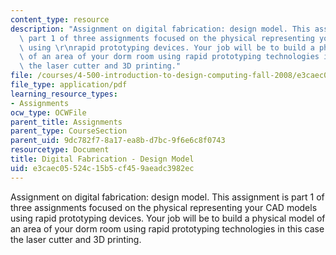```yaml
---
content_type: resource
description: "Assignment on digital fabrication: design model. This assignment is\
  \ part 1 of three assignments focused on the physical representing your CAD models\
  \ using \r\nrapid prototyping devices. Your job will be to build a physical model\
  \ of an area of your dorm room using rapid prototyping technologies in this case\
  \ the laser cutter and 3D printing."
file: /courses/4-500-introduction-to-design-computing-fall-2008/e3caec05524c15b5cf459aeadc3982ec_assn7.pdf
file_type: application/pdf
learning_resource_types:
- Assignments
ocw_type: OCWFile
parent_title: Assignments
parent_type: CourseSection
parent_uid: 9dc782f7-8a17-ea8b-d7bc-9f6e6c8f0743
resourcetype: Document
title: Digital Fabrication - Design Model
uid: e3caec05-524c-15b5-cf45-9aeadc3982ec
---
```

Assignment on digital fabrication: design model. This assignment is part 1 of three assignments focused on the physical representing your CAD models using 
rapid prototyping devices. Your job will be to build a physical model of an area of your dorm room using rapid prototyping technologies in this case the laser cutter and 3D printing.

